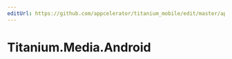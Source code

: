```yaml
---
editUrl: https://github.com/appcelerator/titanium_mobile/edit/master/apidoc/Titanium/Media/Android/Android.yml
---
```

# Titanium.Media.Android

<TypeHeader/>

<ApiDocs/>
